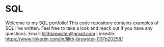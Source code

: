 # SQL
Welcome to my SQL portfolio! This code repository contains examples of SQL I've written. Feel free to take a look and reach out if you have any questions. 
Email: lilithbrewster@gmail.com
LinkedIn: https://www.linkedin.com/in/lilith-brewster-007b20258/
